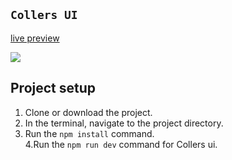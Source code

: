 ## `Collers UI`
[live preview](https://collers-ui-git-main-murat-can-celebis-projects.vercel.app/)

<img src="https://github.com/muratcanclb/collers.ui/tree/main/src/assets/images/banner.png">


## Project setup

1. Clone or download the project.
2. In the terminal, navigate to the project directory.
3. Run the `npm install` command. <br>
4.Run the `npm run dev` command for Collers ui.<br>

